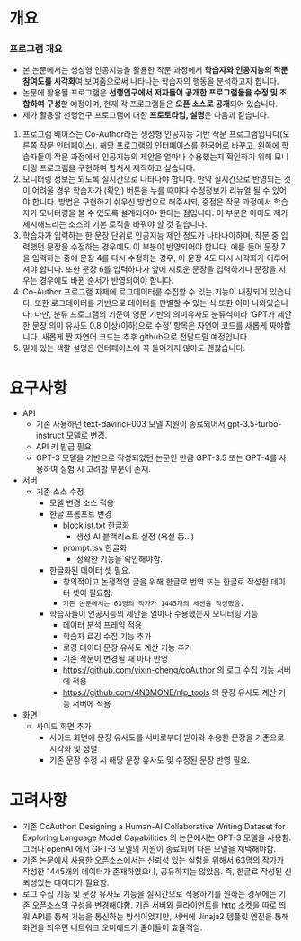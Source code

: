 
# 개요
### 프로그램 개요

- 본 논문에서는 생성형 인공지능을 활용한 작문 과정에서 **학습자와 인공지능의 작문 참여도를 시각화**여 보여줌으로써 나타나는 학습자의 행동을 분석하고자 합니다.
- 논문에 활용될 프로그램은 **선행연구에서 저자들이 공개한 프로그램들을 수정 및 조합하여 구성**할 예정이며, 현재 각 프로그램들은 **오픈 소스로 공개**되어 있습니다.
- 제가 활용할 선행연구 프로그램에 대한 **프로토타입, 설명**은 다음과 같습니다.

1. 프로그램 베이스는 Co-Author라는 생성형 인공지능 기반 작문 프로그램입니다(오른쪽 작문 인터페이스). 해당 프로그램의 인터페이스를 한국어로 바꾸고, 왼쪽에 학습자들이 작문 과정에서 인공지능의 제안을 얼마나 수용했는지 확인하기 위해 모니터링 프로그램을 구현하여 합쳐서 제작하고 싶습니다.
2. 모니터링 정보는 되도록 실시간으로 나타나야 합니다. 만약 실시간으로 반영되는 것이 어려울 경우 학습자가 (확인) 버튼을 누를 때마다 수정정보가 리뉴얼 될 수 있어야 합니다. 방법은 구현하기 쉬우신 방법으로 해주시되, 중점은 작문 과정에서 학습자가 모니터링을 볼 수 있도록 설계되어야 한다는 점입니다. 이 부분은 아마도 제가 제시해드리는 소스의 기본 로직을 바꿔야 할 것 같습니다.
3. 학습자가 입력하는 한 문장 단위로 인공지능 제안 정도가 나타나야하며, 작문 중 입력했던 문장을 수정하는 경우에도 이 부분이 반영되어야 합니다. 예를 들어 문장 7을 입력하는 중에 문장 4를 다시 수정하는 경우, 이 문장 4도 다시 시각화가 이루어져야 합니다. 또한 문장 6를 입력하다가 앞에 새로운 문장을 입력하거나 문장을 지우는 경우에도 바뀐 순서가 반영되어야 합니다.
4. Co-Author 프로그램 자체에 로그데이터를 수집할 수 있는 기능이 내장되어 있습니다. 또한 로그데이터를 기반으로 데이터를 판별할 수 있는 식 또한 이미 나와있습니다. 다만, 분류 프로그램의 기준이 영문 기반의 의미유사도 분류식이라 ‘GPT가 제안한 문장 의미 유사도 0.8 이상(이하)으로 수정’ 항목은 자연어 코드를 새롭게 짜야합니다. 새롭게 짠 자연어 코드는 추후 github으로 전달드릴 예정입니다.
5. 밑에 있는 색깔 설명은 인터페이스에 꼭 들어가지 않아도 괜찮습니다.


# 요구사항
- API
	- 기존 사용하던 text-davinci-003 모델 지원이 종료되어서 gpt-3.5-turbo-instruct 모델로 변경.
	- API 키 발급 필요.
	- GPT-3 모델을 기반으로 작성되었던 논문인 만큼 GPT-3.5 또는 GPT-4를 사용하여 실험 시 고려할 부분이 존재.
- 서버
	- 기존 소스 수정
		- 모델 변경 소스 적용
		- 한글 프롬프트 변경
			- blocklist.txt 한글화
				- 생성 AI 블랙리스트 설정 (욕설 등...)
			- prompt.tsv 한글화
				- 정확한 기능을 확인해야함.
		- 한글화된 데이터 셋 필요.
			- 창의적이고 논쟁적인 글을 위해 한글로 번역 또는 한글로 작성한 데이터 셋이 필요함.
			- `기존 논문에서는 63명의 작가가 1445개의 세션을 작성했음.`
		- 학습자들이 인공지능의 제안을 얼마나 수용했는지 모니터링 기능
			- 데이터 분석 프레임 적용
			- 학습자 로깅 수집 기능 추가
			- 로깅 데이터 문장 유사도 계산 기능 추가
			- 기존 작문이 변경될 때 마다 반영
			- https://github.com/yixin-cheng/coAuthor 의 로그 수집 기능 서버에 적용
			- https://github.com/4N3MONE/nlp_tools 의 문장 유사도 계산 기능 서버에 적용
- 화면
	- 사이드 화면 추가
		- 사이드 화면에 문장 유사도를 서버로부터 받아와 수용한 문장을 기준으로 시각화 및 정렬
		- 기존 문장 수정 시 해당 문장 유사도 및 수정된 문장 반영 필요.


# 고려사항
- 기존 CoAuthor: Designing a Human-AI Collaborative Writing Dataset for Exploring Language Model Capabilities 의 논문에서는 GPT-3 모델을 사용함. 그러나 openAI 에서 GPT-3 모델의 지원이 종료되어 다른 모델을 채택해야함.
- 기존 논문에서 사용한 오픈소스에서는 신뢰성 있는 실험을 위해서 63명의 작가가 작성한 1445개의 데이터가 존재하였으나, 공유하지는 않았음. 즉, 한글로 작성된 신뢰성있는 데이터가 필요함.
- 로그 수집 기능 및 문장 유사도 기능을 실시간으로 적용하기를 원하는 경우에는 기존 오픈소스의 구성을 변경해야함. 기존 서버와 클라이언트를 http 소켓을 따로 띄워 API를 통해 기능을 통신하는 방식이었지만, 서버에 Jinaja2 템플릿 엔진을 통해 화면을 띄우면 네트워크 오버헤드가 줄어들어 효율적임.